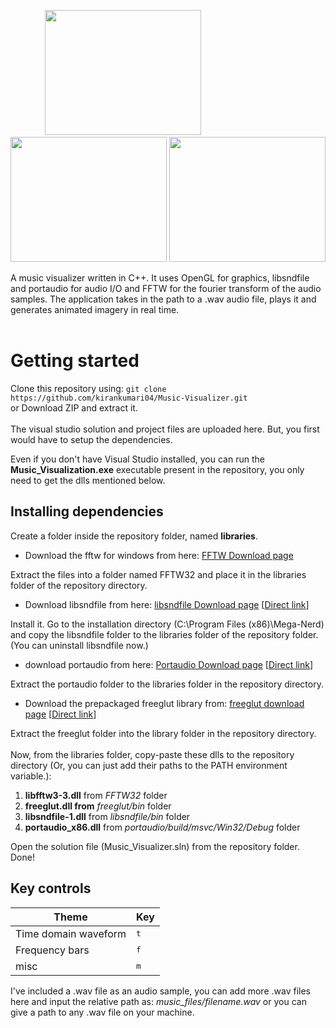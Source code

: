 &nbsp;&nbsp;&nbsp;&nbsp;&nbsp;&nbsp;&nbsp;&nbsp;&nbsp;&nbsp;&nbsp;&nbsp;&nbsp;&nbsp;<img src="http://i.imgur.com/7IPC2Q3.png" width="250" height="200"> <img src="http://i.imgur.com/UL4eeqe.png" width="250" height="200"> <img src="http://i.imgur.com/rWNlyUd.png" width="250" height="200">

A music visualizer written in C++. It uses OpenGL for graphics, libsndfile and portaudio for audio I/O and FFTW for the fourier transform of the audio samples. The application takes in the path to a .wav audio file, plays it and generates animated imagery in real time.<br><br>
# Getting started
Clone this repository using: ```git clone https://github.com/kirankumari04/Music-Visualizer.git```
<br>or Download ZIP and extract it.
<br><br>
The visual studio solution and project files are uploaded here. But, you first would have to setup the dependencies.

Even if you don't have Visual Studio installed, you can run the **Music_Visualization.exe** executable present in the repository, you only need to get the dlls mentioned below.

## Installing dependencies
Create a folder inside the repository folder, named **libraries**.

* Download the fftw for windows from here: [FFTW Download page](http://www.fftw.org/install/windows.html)

Extract the files into a folder named FFTW32 and place it in the libraries folder of the repository directory. 
* Download libsndfile from here: [libsndfile Download page](http://www.mega-nerd.com/libsndfile/#Download)
[[Direct link](http://www.mega-nerd.com/libsndfile/files/libsndfile-1.0.28-w32-setup.exe)]

Install it. Go to the installation directory (C:\Program Files (x86)\Mega-Nerd) and copy the libsndfile folder to the libraries folder of the repository folder. (You can uninstall libsndfile now.)
* download portaudio from here: [Portaudio Download page](http://www.portaudio.com/download.html)
[[Direct link](http://www.portaudio.com/archives/pa_stable_v190600_20161030.tgz)]

Extract the portaudio folder to the libraries folder in the repository directory.
* Download the prepackaged freeglut library from: [freeglut download page](http://freeglut.sourceforge.net/index.php#download)
[[Direct link](http://files.transmissionzero.co.uk/software/development/GLUT/freeglut-MinGW.zip)]

Extract the freeglut folder into the library folder in the repository directory.
<br><br>
Now, from the libraries folder, copy-paste these dlls to the repository directory (Or, you can just add their paths to the PATH environment variable.):
1. **libfftw3-3.dll** from *FFTW32* folder
2. **freeglut.dll from** *freeglut/bin* folder
3. **libsndfile-1.dll** from *libsndfile/bin* folder
4. **portaudio_x86.dll** from *portaudio/build/msvc/Win32/Debug* folder

Open the solution file (Music_Visualizer.sln) from the repository folder. Done!

## Key controls

| Theme                |Key|
| ---------------------|:--|
| Time domain waveform |<kbd>t</kbd>|
| Frequency bars       |<kbd>f</kbd>|
| misc                 |<kbd>m</kbd>|

I've included a .wav file as an audio sample, you can add more .wav files here and input the relative path as: *music_files/filename.wav*
or you can give a path to any .wav file on your machine.
